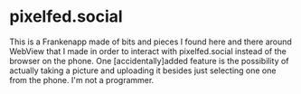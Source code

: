 # pixelfed.social
This is a Frankenapp made of bits and pieces I found here and there around WebView that I made in order to interact with  pixelfed.social instead of the browser on the phone. One [accidentally]added feature is the possibility of actually taking a picture and uploading it besides just selecting one one from the phone.
I'm not a programmer.
